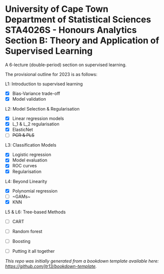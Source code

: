 <h1>University of Cape Town<br>
Department of Statistical Sciences<br>
STA4026S - Honours Analytics<br>  
Section B: Theory and Application of Supervised Learning</h1>


A 6-lecture (double-period) section on supervised learning. 

The provisional outline for 2023 is as follows:

L1: Introduction to supervised learning <br>
- [x] Bias-Variance trade-off <br>
- [x] Model validation

L2: Model Selection & Regularisation <br>
- [x] Linear regression models <br>
- [x] L_1 & L_2 regularisation <br>
- [x] ElasticNet <br>
- [ ] ~~PCR & PLS~~

L3: Classification Models <br>
- [x] Logistic regression <br>
- [x] Model evaluation <br>
- [x] ROC curves <br>
- [x] Regularisation

L4: Beyond Linearity <br>
- [x] Polynomial regression <br>
- [ ] ~GAMs~ <br>
- [x] KNN

L5 & L6: Tree-based Methods <br>
- [ ] CART <br>
- [ ] Random forest <br>
- [ ] Boosting <br>
- [ ] Putting it all together


*This repo was initially generated from a bookdown template available here: https://github.com/jtr13/bookdown-template.*

